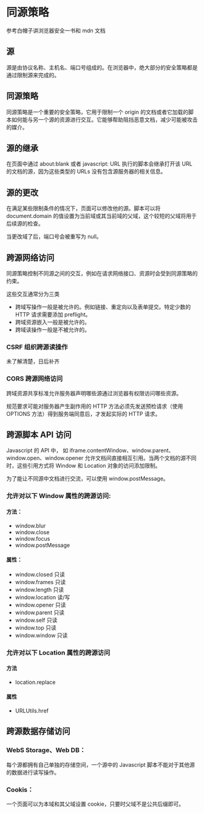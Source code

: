 # 同源策略
参考白帽子讲浏览器安全一书和 mdn 文档
## 源
源是由协议名称、主机名、端口号组成的。在浏览器中，绝大部分的安全策略都是通过限制源来完成的。
## 同源策略
同源策略是一个重要的安全策略，它用于限制一个 origin 的文档或者它加载的脚本如何能与另一个源的资源进行交互。它能够帮助阻挡恶意文档，减少可能被攻击的媒介。
## 源的继承
在页面中通过 about:blank 或者 javascript: URL 执行的脚本会继承打开该 URL 的文档的源，因为这些类型的 URLs 没有包含源服务器的相关信息。
## 源的更改
在满足某些限制条件的情况下，页面可以修改他的源。脚本可以将 document.domain 的值设置为当前域或其当前域的父域，这个较短的父域将用于后续源的检查。

当更改域了后，端口号会被重写为 null。
## 跨源网络访问
同源策略控制不同源之间的交互，例如在请求网络接口、资源时会受到同源策略的约束。

这些交互通常分为三类
- 跨域写操作一般是被允许的。例如链接、重定向以及表单提交。特定少数的 HTTP 请求需要添加 preflight。
- 跨域资源嵌入一般是被允许的。
- 跨域读操作一般是不被允许的。
### CSRF 组织跨源读操作
未了解清楚，日后补齐
### CORS 跨源网络访问
跨域资源共享标准允许服务器声明哪些源通过浏览器有权限访问哪些资源。

规范要求可能对服务器产生副作用的 HTTP 方法必须先发送预检请求（使用 OPTIONS 方法）得到服务端同意后，才发起实际的 HTTP 请求。
## 跨源脚本 API 访问
Javascript 的 API 中， 如 iframe.contentWindow、window.parent、window.open、window.opener 允许文档间直接相互引用。当两个文档的源不同时，这些引用方式将 Window 和 Location 对象的访问添加限制。

为了能让不同源中文档进行交流，可以使用 window.postMessage。

### 允许对以下 Window 属性的跨源访问:
#### 方法：
- window.blur
- window.close
- window.focus 
- window.postMessage
#### 属性：
- window.closed 只读
- window.frames 只读
- window.length 只读
- window.location 读/写
- window.opener 只读
- window.parent 只读
- window.self 只读
- window.top 只读
- window.window 只读

### 允许对以下 Location 属性的跨源访问
#### 方法
- location.replace
#### 属性
- URLUtils.href

## 跨源数据存储访问
### WebS Storage、Web DB：
每个源都拥有自己单独的存储空间，一个源中的 Javascript 脚本不能对于其他源的数据进行读写操作。
### Cookis：
一个页面可以为本域和其父域设置 cookie，只要时父域不是公共后缀即可。